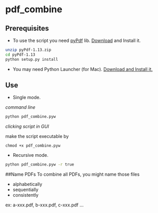 # pdf_combine

## Prerequisites
- To use the script you need [pyPdf](http://pybrary.net/pyPdf/) lib. 
[Download](https://github.com/ITPNYU/pdf_combine/blob/master/pyPdf-1.13.zip?raw=true) and Install it.
``` sh
unzip pyPdf-1.13.zip
cd pyPdf-1.13
python setup.py install
```
- You may need Python Launcher (for Mac).
[Download and Install it.](https://github.com/ITPNYU/pdf_combine/blob/master/python-2.7.10-macosx10.6.pkg?raw=true)

## Use 

- Single mode.

*command line*
``` sh
python pdf_combine.pyw
```

*clicking script in GUI*

make the script executable by
```
chmod +x pdf_combine.pyw
```
- Recursive mode.
``` sh
python pdf_combine.pyw -r true
```

##Name PDFs
To combine all PDFs, you might name those files
- alphabetically
- sequentially
- consistently

ex: a-xxx.pdf, b-xxx.pdf, c-xxx.pdf ...
